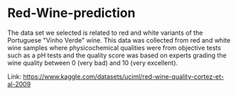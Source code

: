 # Red-Wine-prediction
The data set we selected is related to red and white variants of the Portuguese "Vinho Verde" wine. This data was collected from red and white wine samples where physicochemical qualities were from objective tests such as a pH tests and the quality score was based on experts grading the wine quality between 0 (very bad) and 10 (very excellent).


Link: https://www.kaggle.com/datasets/uciml/red-wine-quality-cortez-et-al-2009
